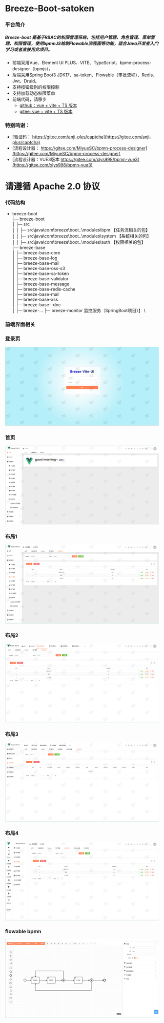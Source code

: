 # Breeze-Boot-satoken
### 平台简介

##### Breeze-boot 是基于RBAC的权限管理系统，包括用户管理、角色管理、菜单管理、权限管理，使用bpmnJS绘制Flowable流程图等功能，适合Java开发者入门学习或者直接用此项目。

- 前端采用Vue、Element UI PLUS、VITE、TypeScript、bpmn-process-designer（bpmjs）。
- 后端采用Spring Boot3 JDK17、sa-token、Flowable（审批流程）、Redis、Jwt、Druid。 
- 支持按钮级别的权限控制
- 支持加载动态权限菜单
- 前端代码，请移步
    - [github：vue + vite + TS 版本](https://github.com/Memory1998/breeze-vite-ui.git)
    - [gitee: vue + vite + TS 版本]( https://gitee.com/memoryGiter/breeze-vite-ui)

### 特别鸣谢：
- [验证码： https://gitee.com/anji-plus/captcha](https://gitee.com/anji-plus/captcha)
- [流程设计器： https://gitee.com/MiyueSC/bpmn-process-designer](https://gitee.com/MiyueSC/bpmn-process-designer)
- [流程设计器：VUE3版本 https://gitee.com/xlys998/bpmn-vue3](https://gitee.com/xlys998/bpmn-vue3)

# 请遵循 Apache 2.0 协议

### 代码结构

- breeze-boot \
  ├─ breeze-boot \
  │ ├─ src \
  │ │ ├─ src\java\com\breeze\boot\..\modules\bpm    【任务流相关的包】 \
  │ │ ├─ src\java\com\breeze\boot\..\modules\system 【系统相关的包】 \
  │ │ ├─ src\java\com\breeze\boot\..\modules\auth   【权限相关的包】 \
  ├─ breeze-base \
  │ ├─ breeze-base-core \
  │ ├─ breeze-base-log \
  │ ├─ breeze-base-mail \
  │ ├─ breeze-base-oss-s3 \
  │ ├─ breeze-base-sa-token \
  │ ├─ breeze-base-validator \
  │ ├─ breeze-base-message\
  │ ├─ breeze-base-redis-cache\
  │ ├─ breeze-base-mail \
  │ ├─ breeze-base-xss  \
  │ ├─ breeze-base--doc  \
  │ ├─ breeze-...
  ├─ breeze-monitor                                  监控服务（SpringBoot项目）】 \

### 前端界面相关

### 登录页
![login.png](doc/images/login.png)
### 首页
![home.png](doc/images/home.png)
### 布局1
![img_1.png](doc/images/img_1.png)
### 布局2
![img_2.png](doc/images/img_2.png)
### 布局3
![img_3.png](doc/images/img_3.png)
### 布局4
![img_4.png](doc/images/img_4.png)
### flowable bpmn
![flowable bpmn](doc/images/flowable.jpg)




